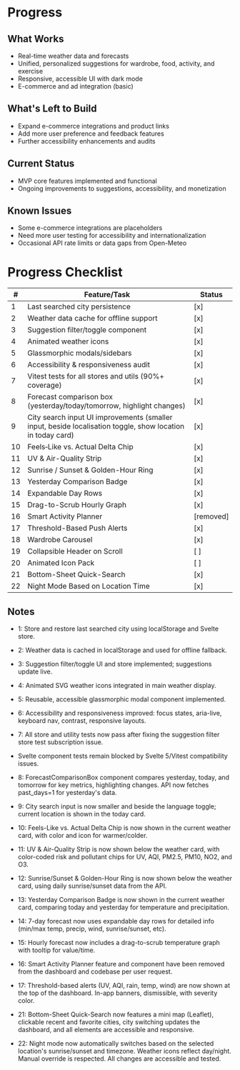 # Progress

## What Works
- Real-time weather data and forecasts
- Unified, personalized suggestions for wardrobe, food, activity, and exercise
- Responsive, accessible UI with dark mode
- E-commerce and ad integration (basic)

## What's Left to Build
- Expand e-commerce integrations and product links
- Add more user preference and feedback features
- Further accessibility enhancements and audits

## Current Status
- MVP core features implemented and functional
- Ongoing improvements to suggestions, accessibility, and monetization

## Known Issues
- Some e-commerce integrations are placeholders
- Need more user testing for accessibility and internationalization
- Occasional API rate limits or data gaps from Open-Meteo

# Progress Checklist

| # | Feature/Task                                      | Status |
|---|---------------------------------------------------|--------|
| 1 | Last searched city persistence                    | [x]    |  
| 2 | Weather data cache for offline support            | [x]    |  
| 3 | Suggestion filter/toggle component                | [x]    |  
| 4 | Animated weather icons                            | [x]    |  
| 5 | Glassmorphic modals/sidebars                      | [x]    |
| 6 | Accessibility & responsiveness audit              | [x]    |
| 7 | Vitest tests for all stores and utils (90%+ coverage) | [x]    |
| 8 | Forecast comparison box (yesterday/today/tomorrow, highlight changes) | [x]    |
| 9 | City search input UI improvements (smaller input, beside localisation toggle, show location in today card) | [x]    |
| 10 | Feels‐Like vs. Actual Delta Chip                   | [x]    |
| 11 | UV & Air-Quality Strip                            | [x]    |
| 12 | Sunrise / Sunset & Golden-Hour Ring                | [x]    |
| 13 | Yesterday Comparison Badge                        | [x]    |
| 14 | Expandable Day Rows                               | [x]    |
| 15 | Drag-to-Scrub Hourly Graph                         | [x]    |
| 16 | Smart Activity Planner                             | [removed]    |
| 17 | Threshold-Based Push Alerts                        | [x]    |
| 18 | Wardrobe Carousel                                   | [x]    |
| 19 | Collapsible Header on Scroll                        | [ ]    |
| 20 | Animated Icon Pack                                 | [ ]    |
| 21 | Bottom-Sheet Quick-Search                           | [x]    |
| 22 | Night Mode Based on Location Time                      | [x]    |

## Notes
- 1: Store and restore last searched city using localStorage and Svelte store.
- 2: Weather data is cached in localStorage and used for offline fallback.
- 3: Suggestion filter/toggle UI and store implemented; suggestions update live.
- 4: Animated SVG weather icons integrated in main weather display.
- 5: Reusable, accessible glassmorphic modal component implemented.
- 6: Accessibility and responsiveness improved: focus states, aria-live, keyboard nav, contrast, responsive layouts.
- 7: All store and utility tests now pass after fixing the suggestion filter store test subscription issue.
- Svelte component tests remain blocked by Svelte 5/Vitest compatibility issues.

- 8: ForecastComparisonBox component compares yesterday, today, and tomorrow for key metrics, highlighting changes. API now fetches past_days=1 for yesterday's data.
- 9: City search input is now smaller and beside the language toggle; current location is shown in the today card.
- 10: Feels-Like vs. Actual Delta Chip is now shown in the current weather card, with color and icon for warmer/colder.
- 11: UV & Air-Quality Strip is now shown below the weather card, with color-coded risk and pollutant chips for UV, AQI, PM2.5, PM10, NO2, and O3.
- 12: Sunrise/Sunset & Golden-Hour Ring is now shown below the weather card, using daily sunrise/sunset data from the API.
- 13: Yesterday Comparison Badge is now shown in the current weather card, comparing today and yesterday for temperature and precipitation.
- 14: 7-day forecast now uses expandable day rows for detailed info (min/max temp, precip, wind, sunrise/sunset, etc).
- 15: Hourly forecast now includes a drag-to-scrub temperature graph with tooltip for value/time.
- 16: Smart Activity Planner feature and component have been removed from the dashboard and codebase per user request.
- 17: Threshold-based alerts (UV, AQI, rain, temp, wind) are now shown at the top of the dashboard. In-app banners, dismissible, with severity color.
- 21: Bottom-Sheet Quick-Search now features a mini map (Leaflet), clickable recent and favorite cities, city switching updates the dashboard, and all elements are accessible and responsive.
- 22: Night mode now automatically switches based on the selected location's sunrise/sunset and timezone. Weather icons reflect day/night. Manual override is respected. All changes are accessible and tested.